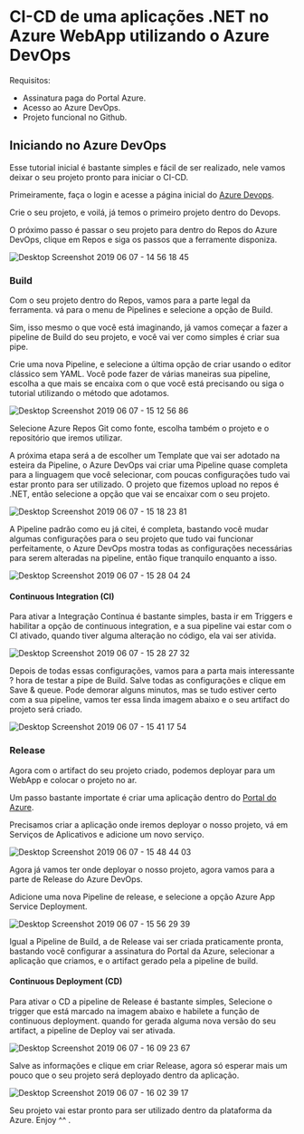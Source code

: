 # CI-CD de uma aplicações .NET no Azure WebApp utilizando o Azure DevOps

Requisitos:
- Assinatura paga do Portal Azure.
- Acesso ao Azure DevOps.
- Projeto funcional no Github.

## Iniciando no Azure DevOps

Esse tutorial inicial é bastante simples e fácil de ser realizado, nele vamos deixar o seu projeto pronto para iniciar o CI-CD.

Primeiramente, faça o login e acesse a página inicial do  [Azure Devops](https://dev.azure.com).

Crie o seu projeto, e voilá, já temos o primeiro projeto dentro do Devops.

O próximo passo é passar o seu projeto para dentro do Repos do Azure DevOps, clique em Repos e siga os passos que a ferramente disponiza.

![Desktop Screenshot 2019 06 07 - 14 56 18 45](https://user-images.githubusercontent.com/45598049/59124359-ce5d3e00-8935-11e9-9ee8-dc0fcfc642b5.png)

### Build

Com o seu projeto dentro do Repos, vamos para a parte legal da ferramenta. vá para o menu de Pipelines e selecione a opção de Build.

Sim, isso mesmo o que você está imaginando, já vamos começar a fazer a pipeline de Build do seu projeto, e você vai ver como simples é criar sua pipe.

Crie uma nova Pipeline, e selecione a última opção de criar usando o editor clássico sem YAML. Você pode fazer de várias maneiras sua pipeline, escolha a que mais se encaixa com o que você está precisando ou siga o tutorial utilizando o método que adotamos.

![Desktop Screenshot 2019 06 07 - 15 12 56 86](https://user-images.githubusercontent.com/45598049/59124780-f4371280-8936-11e9-81a4-a91c756ca0cb.png)

Selecione Azure Repos Git como fonte, escolha também o projeto e o repositório que iremos utilizar.

A próxima etapa será a de escolher um Template que vai ser adotado na esteira da Pipeline, o Azure DevOps vai criar uma Pipeline quase completa para a linguagem que você selecionar, com poucas configurações tudo vai estar pronto para ser utilizado. O projeto que fizemos upload no repos é .NET, então selecione a opção que vai se encaixar com o seu projeto.

![Desktop Screenshot 2019 06 07 - 15 18 23 81](https://user-images.githubusercontent.com/45598049/59125091-bb4b6d80-8937-11e9-8c7b-3808514bb4d7.png)

A Pipeline padrão como eu já citei, é completa, bastando você mudar algumas configurações para o seu projeto que tudo vai funcionar perfeitamente, o Azure DevOps mostra todas as configurações necessárias para serem alteradas na pipeline, então fique tranquilo enquanto a isso.

![Desktop Screenshot 2019 06 07 - 15 28 04 24](https://user-images.githubusercontent.com/45598049/59125671-6b6da600-8939-11e9-958f-4a818528ac22.png)

   #### Continuous Integration (CI)
   Para ativar a Integração Contínua é bastante simples, basta ir em Triggers e habilitar a opção de continuous integration, e a sua pipeline vai estar com o CI ativado, quando tiver alguma alteração no código, ela vai ser ativida.

   ![Desktop Screenshot 2019 06 07 - 15 28 27 32](https://user-images.githubusercontent.com/45598049/59125858-e8008480-8939-11e9-9df4-7dd36814ebf7.png)

Depois de todas essas configurações, vamos para a parta mais interessante ? hora de testar a pipe de Build.
Salve todas as configurações e clique em Save & queue.
Pode demorar alguns minutos, mas se tudo estiver certo com a sua pipeline, vamos ter essa linda imagem abaixo e o seu artifact do projeto será criado.

![Desktop Screenshot 2019 06 07 - 15 41 17 54](https://user-images.githubusercontent.com/45598049/59126178-cb188100-893a-11e9-89f4-833f9dc3841f.png)


### Release

Agora com o artifact do seu projeto criado, podemos deployar para um WebApp e colocar o projeto no ar.

Um passo bastante importate é criar uma aplicação dentro do [Portal do Azure](https://portal.azure.com).

Precisamos criar a aplicação onde iremos deployar o nosso projeto, vá em Serviços de Aplicativos e adicione um novo serviço.

![Desktop Screenshot 2019 06 07 - 15 48 44 03](https://user-images.githubusercontent.com/45598049/59126713-21d28a80-893c-11e9-92ab-0131f70a8105.png)

Agora já vamos ter onde deployar o nosso projeto, agora vamos para a parte de Release do Azure DevOps.

Adicione uma nova Pipeline de release, e selecione a opção Azure App Service Deployment.

![Desktop Screenshot 2019 06 07 - 15 56 29 39](https://user-images.githubusercontent.com/45598049/59127127-251a4600-893d-11e9-8d8a-d16792c4fc8c.png)

Igual a Pipeline de Build, a de Release vai ser criada praticamente pronta, bastando você configurar a assinatura do Portal da Azure, selecionar a aplicação que criamos, e o artifact gerado pela a pipeline de build.

   #### Continuous Deployment (CD)

   Para ativar o CD a pipeline de Release é bastante simples, Selecione o trigger que está marcado na imagem abaixo e habilete a função de continuous deployment. quando for gerada alguma nova versão do seu artifact, a pipeline de Deploy vai ser ativada.

   ![Desktop Screenshot 2019 06 07 - 16 09 23 67](https://user-images.githubusercontent.com/45598049/59127973-4f6d0300-893f-11e9-8e7c-753383f01fdb.png)



Salve as informações e clique em criar Release, agora só esperar mais um pouco que o seu projeto será deployado dentro da aplicação.

![Desktop Screenshot 2019 06 07 - 16 02 39 17](https://user-images.githubusercontent.com/45598049/59127350-cbfee200-893d-11e9-9a17-df6dfb7c0820.png)

Seu projeto vai estar pronto para ser utilizado dentro da plataforma da Azure. Enjoy ^^  .

